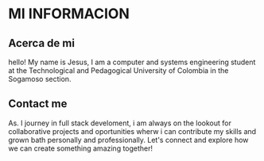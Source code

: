 # MI INFORMACION    


## Acerca de mi

hello! My name is Jesus, I am a computer and systems engineering student at the Technological and Pedagogical University of Colombia in the Sogamoso section.


## Contact me

As. I journey in full stack develoment, i am always on the lookout for collaborative projects and oportunities wherw i can contribute my skills and grown bath personally and professionally. Let's connect and explore how we can create something amazing together!

